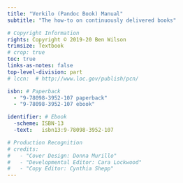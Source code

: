 ```yaml
---
title: "Verkilo (Pandoc Book) Manual"
subtitle: "The how-to on continuously delivered books"

# Copyright Information
rights: Copyright © 2019-20 Ben Wilson
trimsize: Textbook
# crop: true
toc: true
links-as-notes: false
top-level-division: part
# lccn:  # http://www.loc.gov/publish/pcn/

isbn: # Paperback
  - "9-78098-3952-107 paperback"
  - "9-78098-3952-107 ebook"

identifier: # Ebook
  -scheme: ISBN-13
  -text:   isbn13:9-78098-3952-107

# Production Recognition
# credits:
#   - "Cover Design: Donna Murillo"
#   - "Developmental Editor: Cara Lockwood"
#   - "Copy Editor: Cynthia Shepp"
---
```

